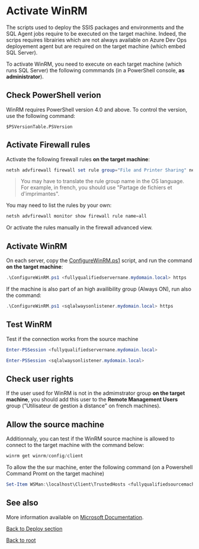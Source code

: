 # Activate WinRM

The scripts used to deploy the SSIS packages and environments and the SQL Agent jobs require to be executed on the target machine. Indeed, the scrips requires librairies which are not always available on Azure Dev Ops deployement agent but are required on the target machine (which embed SQL Server).

To activate WinRM, you need to execute on each target machine (which runs SQL Server) the following commmands (in a PowerShell console, **as administrator**).

## Check PowerShell verion

WinRM requires PowerShell version 4.0 and above. To control the version, use the following command:
```
$PSVersionTable.PSVersion
```

## Activate Firewall rules
Activate the following firewall rules **on the target machine**:
```powershell
netsh advfirewall firewall set rule group="File and Printer Sharing" new enable=yes
```
> You may have to translate the rule group name in the OS language. For example, in french, you should use "Partage de fichiers et d'imprimantes".

You may need to list the rules by your own:
```powershell
netsh advfirewall monitor show firewall rule name=all
```
Or activate the rules manually in the firewall advanced view.

## Activate WinRM

On each server, copy the [ConfigureWinRM.ps1](https://github.com/EhRom/Puffix.SqlDevOps/blob/master/Deploy/WinRM/ConfigureWinRM.ps1) script, and run the command **on the target machine**:
```powershell
.\ConfigureWinRM.ps1 <fullyqualifiedservernane.mydomain.local> https
```

If the machine is also part of an high availibility group (Always ON), run also the command:
```powershell
.\ConfigureWinRM.ps1 <sqlalwaysonlistener.mydomain.local> https
```

## Test WinRM
Test if the connection works from the source machine
```powershell
Enter-PSSession <fullyqualifiedservernane.mydomain.local>

Enter-PSSession <sqlalwaysonlistener.mydomain.local>
```

## Check user rights
If the user used for WinRM is not in the admimstrator group **on the target machine**, you should add this user to the **Remote Management Users** group ("Utilisateur de gestion à distance" on french machines).

## Allow the source machine
Additionnaly, you can test if the WinRM source machine is allowed to connect to the target machine with the command below:
```powershell
winrm get winrm/config/client
```

To allow the the sur machine, enter the following command (on a Powershell Command Promt on the target machine)
```powershell
Set-Item WSMan:\localhost\Client\TrustedHosts <fullyqualifiedsourcemachine.mydomain.local>
```

## See also
More information available on [Microsoft Documentation](https://docs.microsoft.com/en-us/azure/devops/pipelines/apps/cd/deploy-webdeploy-iis-winrm?view=azure-devops#winrm-configuration).

[Back to Deploy section](https://github.com/EhRom/Puffix.SqlDevOps/tree/master/Deploy)

[Back to root](https://github.com/EhRom/Puffix.SqlDevOps)
